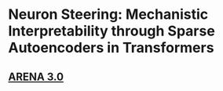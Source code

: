 # Neuron Steering: Mechanistic Interpretability through Sparse Autoencoders in Transformers

## [ARENA 3.0](https://arena-chapter1-transformer-interp.streamlit.app/)


